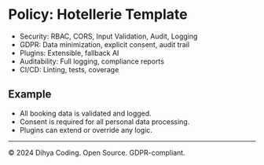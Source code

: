# Policy: Hotellerie Template

- Security: RBAC, CORS, Input Validation, Audit, Logging
- GDPR: Data minimization, explicit consent, audit trail
- Plugins: Extensible, fallback AI
- Auditability: Full logging, compliance reports
- CI/CD: Linting, tests, coverage

## Example
- All booking data is validated and logged.
- Consent is required for all personal data processing.
- Plugins can extend or override any logic.

---
© 2024 Dihya Coding. Open Source. GDPR-compliant.
